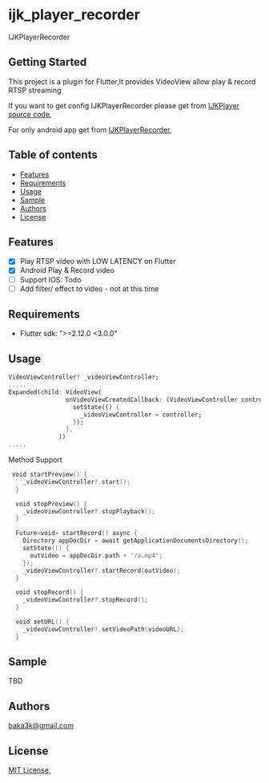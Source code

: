 # ijk_player_recorder

IJKPlayerRecorder

## Getting Started

This project is a plugin for Flutter,It provides VideoView allow play & record RTSP streaming  

If you want to get config IJKPlayerRecorder please get from [IJKPlayer source code](https://github.com/baka3k/IjkPlayerRecorder/),

For only android app get from [IJKPlayerRecorder](https://github.com/baka3k/RTSPRecorder/),

## Table of contents

- [Features](#features)
- [Requirements](#requirements)
- [Usage](#usage)
- [Sample](#sample)
- [Authors](#authors)
- [License](#license)

## Features

- [x] Play RTSP video with LOW LATENCY on Flutter
- [x] Android Play & Record video
- [  ] Support IOS: Todo
- [  ] Add filter/ effect to video - not at this time

## Requirements

- Flutter sdk: ">=2.12.0 <3.0.0"


## Usage

```dart
VideoViewController? _videoViewController;
.....
Expanded(child: VideoView(
                onVideoViewCreatedCallback: (VideoViewController controller) {
                  setState(() {
                    _videoViewController = controller;
                  });
                },
              ))
.....
```
Method Support

```kotlin
 void startPreview() {
    _videoViewController?.start();
  }

  void stopPreview() {
    _videoViewController?.stopPlayback();
  }

  Future<void> startRecord() async {
    Directory appDocDir = await getApplicationDocumentsDirectory();
    setState(() {
      outVideo = appDocDir.path + "/a.mp4";
    });
    _videoViewController?.startRecord(outVideo);
  }

  void stopRecord() {
    _videoViewController?.stopRecord();
  }

  void setURL() {
    _videoViewController?.setVideoPath(videoURL);
  }
```

## Sample
TBD

## Authors

baka3k@gmail.com

## License

[MIT License](https://github.com/baka3k/ijk_player_recorder_flutter/blob/main/LICENSE),
